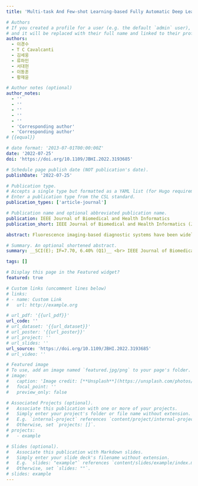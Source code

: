 ```yaml
---
title: 'Multi-task And Few-shot Learning-based Fully Automatic Deep Learning Platform For Mobile Diagnosis Of Skin Diseases'

# Authors
# If you created a profile for a user (e.g. the default `admin` user), write the username (folder name) here
# and it will be replaced with their full name and linked to their profile.
authors:
  - 이경수
  - T C Cavalcanti
  - 김세웅
  - 류하민
  - 서대헌
  - 이동훈
  - 황재윤

# Author notes (optional)
author_notes:
  - ''
  - ''
  - ''
  - ''
  - ''
  - 'Corresponding author'
  - 'Corresponding author'
# {{equal}}

# date format: '2013-07-01T00:00:00Z'
date: '2022-07-25'
doi: 'https://doi.org/10.1109/JBHI.2022.3193685'

# Schedule page publish date (NOT publication's date).
publishDate: '2022-07-25'

# Publication type.
# Accepts a single type but formatted as a YAML list (for Hugo requirements).
# Enter a publication type from the CSL standard.
publication_types: ['article-journal']

# Publication name and optional abbreviated publication name.
publication: IEEE Journal of Biomedical and Health Informatics
publication_short: IEEE Journal of Biomedical and Health Informatics (JBHI)  [__SCI(E); IF=7.70, 6.40% (Q1)__]

abstract: Fluorescence imaging-based diagnostic systems have been widely used to diagnose skin diseases due to their ability to provide detailed information related to the molecular composition of the skin compared to conventional RGB imaging. In addition, recent advances in smartphones have made them suitable for application in biomedical imaging, and therefore various smartphone-based optical imaging systems have been developed for mobile healthcare. However, an advanced analysis algorithm is required to improve the diagnosis of skin diseases. Various deep learning-based algorithms have recently been developed for this purpose. However, deep learning-based algorithms using only white-light reflectance RGB images have exhibited limited diagnostic performance. In this study, we developed an auxiliary deep learning network called fluorescence-aided amplifying network (FAA-Net) to diagnose skin diseases using a developed multi-modal smartphone imaging system that offers RGB and fluorescence images. FAA-Net is equipped with a meta-learning-based algorithm to solve problems that may occur due to the insufficient number of images acquired by the developed system. In addition, we devised a new attention-based module that can learn the location of skin diseases by itself and emphasize potential disease regions, and incorporated it into FAA-Net. We conducted a clinical trial in a hospital to evaluate the performance of FAA-Net and to compare various evaluation metrics of our developed model and other state-of-the-art models for the diagnosis of skin diseases using our multi-modal system. Experimental results demonstrated that our developed model exhibited an 8.61% and 9.83% improvement in mean accuracy and area under the curve in classifying skin diseases, respectively, compared with other advanced models.

# Summary. An optional shortened abstract.
summary: __SCI(E); IF=7.70, 6.40% (Q1)__ <br> IEEE Journal of Biomedical and Health Informatics (JBHI, 2022, Vol. 27, Issue 1, pp. 176-187) <br><br>

tags: []

# Display this page in the Featured widget?
featured: true

# Custom links (uncomment lines below)
# links:
# - name: Custom Link
#   url: http://example.org

# url_pdf: '{{url_pdf}}'
url_code: ''
# url_dataset: '{{url_dataset}}'
# url_poster: '{{url_poster}}'
# url_project: ''
# url_slides: ''
url_source: 'https://doi.org/10.1109/JBHI.2022.3193685'
# url_video: ''

# Featured image
# To use, add an image named `featured.jpg/png` to your page's folder.
# image:
#   caption: 'Image credit: [**Unsplash**](https://unsplash.com/photos/pLCdAaMFLTE)'
#   focal_point: ''
#   preview_only: false

# Associated Projects (optional).
#   Associate this publication with one or more of your projects.
#   Simply enter your project's folder or file name without extension.
#   E.g. `internal-project` references `content/project/internal-project/index.md`.
#   Otherwise, set `projects: []`.
# projects:
#   - example

# Slides (optional).
#   Associate this publication with Markdown slides.
#   Simply enter your slide deck's filename without extension.
#   E.g. `slides: "example"` references `content/slides/example/index.md`.
#   Otherwise, set `slides: ""`.
# slides: example
---
```


